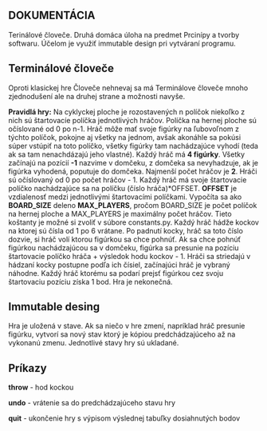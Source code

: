 ## DOKUMENTÁCIA

Terinálové človeče. Druhá domáca úloha na predmet Prcinípy a tvorby softwaru. Účelom je využiť immutable design pri vytváraní programu.

## Terminálové človeče

Oproti klasickej hre Človeče nehnevaj sa má Terminálove človeče mnoho zjednodušení ale na druhej strane a možnosti navyše.

**Pravidlá hry:**
Na cyklyckej ploche je rozostavených n políčok niekoľko z nich sú štartovacíe políčka jednotlivých hráčov.
Políčka na hernej ploche sú očíslované od 0 po n-1.
Hráč môže mať svoje figúrky na ľubovoľnom z týchto políčok, pokojne aj všetky na jednom, avšak akonáhle sa pokúsi súper vstúpiť na toto políčko, všetky figúrky tam nachádzajúce vyhodí (teda ak sa tam nenachdázajú jeho vlastné).
Každý hráč má **4 figúrky**. Všetky začínajú na pozícií **-1** nazvime v domčeku, z domčeka sa nevyhadzuje, ak je figúrka vyhodená, poputuje do domčeka.
Najmenší počet hráčov je **2**. Hráči sú očíslovaný od 0 po počet hráčov - 1.
Každý hráč má svoje štartovacie políčko nachádzajúce sa na políčku (číslo hráča)*OFFSET.
**OFFSET** je vzdialenosť medzi jednotlivými štartovacími políčkami.
Vypočíta sa ako **BOARD_SIZE** deleno **MAX_PLAYERS**, pročom BOARD_SIZE je počet políčok na hernej ploche a MAX_PLAYERS je maximálny počet hráčov. Tieto koštanty je možné si zvoliť v súbore constants.py.
Každý hráč hádže kockov na ktorej sú čísla od 1 po 6 vrátane. Po padnutí kocky, hráč sa toto číslo dozvie, si hráč volí ktorou figúrkou sa chce pohnúť. Ak sa chce pohnúť figúrkou nachádzajúcou sa v domčeku, figúrka sa presunie na pozíciu štartovacie políčko hráča + výsledok hodu kockov - 1.
Hráči sa striedajú v hádzaní kocky postupne podľa ich čísiel, začínajúci hráč je vybraný náhodne.
Každý hráč ktorému sa podarí prejsť figúrkou cez svoju štartovaciu pozíciu získa 1 bod. Hra je nekonečná.

## Immutable desing

Hra je uložená v stave. Ak sa niečo v hre zmení, napríklad hráč presunie figúrku, vytvorí sa nový stav ktorý je kópiou predchádzajúceho až na vykonanú zmenu. Jednotlivé stavy hry sú ukladané.

## Príkazy

**throw** - hod kockou

**undo** - vrátenie sa do predchádzajúceho stavu hry

**quit** - ukončenie hry s výpisom výslednej tabuľky dosiahnutých bodov

